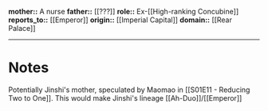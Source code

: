 **mother::** A nurse
**father::** [[???]]
**role::** Ex-[[High-ranking Concubine]]
**reports_to::** [[Emperor]]
**origin::** [[Imperial Capital]]
**domain::** [[Rear Palace]]

---
# Notes
Potentially Jinshi's mother, speculated by Maomao in [[S01E11 - Reducing Two to One]]. This would make Jinshi's lineage [[Ah-Duo]]/[[Emperor]]